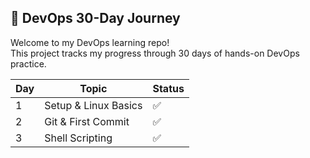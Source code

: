 ## 🚀 DevOps 30-Day Journey

Welcome to my DevOps learning repo!  
This project tracks my progress through 30 days of hands-on DevOps practice.

| Day | Topic                  | Status |
|-----|------------------------|--------|
| 1   | Setup & Linux Basics   | ✅     |
| 2   | Git & First Commit     | ✅     |
| 3   | Shell Scripting        | ✅     |